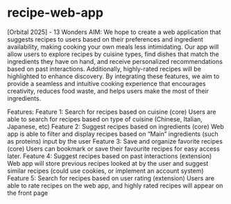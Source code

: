 # recipe-web-app
[Orbital 2025] - 13 Wonders
AIM:
We hope to create a web application that suggests recipes to users based on their preferences and ingredient availability, making cooking your own meals less intimidating. Our app will allow users to explore recipes by cuisine types, find dishes that match the ingredients they have on hand, and receive personalized recommendations based on past interactions. Additionally, highly-rated recipes will be highlighted to enhance discovery. By integrating these features, we aim to provide a seamless and intuitive cooking experience that encourages creativity, reduces food waste, and helps users make the most of their ingredients.

Features:
Feature 1: Search for recipes based on cuisine (core)
Users are able to search for recipes based on type of cuisine (Chinese, Italian, Japanese, etc)
Feature 2: Suggest recipes based on ingredients (core)
Web app is able to filter and display recipes based on “Main” ingredients (such as proteins) input by the user
Feature 3: Save and organize favorite recipes (core)
Users can bookmark or save their favourite recipes for easy access later.
Feature 4: Suggest recipes based on past interactions (extension)
Web app will store previous recipes looked at by the user and suggest similar recipes (could use cookies, or implement an account system)
Feature 5: Search for recipes based on user rating (extension)
Users are able to rate recipes on the web app, and highly rated recipes will appear on the front page 

